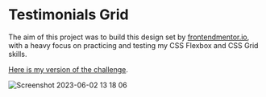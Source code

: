 # Testimonials Grid

The aim of this project was to build this design set by [frontendmentor.io](https://www.frontendmentor.io/challenges/testimonials-grid-section-Nnw6J7Un7), with a heavy focus on practicing and testing my CSS Flexbox and CSS Grid skills. 

[Here is my version of the challenge](https://guydavidwhittaker.com/testimonials_grid/).

![Screenshot 2023-06-02 13 18 06](https://github.com/gdwhittaker94/frontendmentor.io/assets/105855731/d84c940f-302a-48ca-b94b-0636f2dbc3ae)
